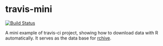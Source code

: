 # travis-mini

[![Build Status](https://travis-ci.org/pzhaonet/btcookbook.svg?branch=master)](https://travis-ci.org/pzhaonet/travis-mini)

A mini example of travis-ci project, showing how to download data with R automatically. It serves as the data base for [rchive](http://rchive.pzhao.org).
